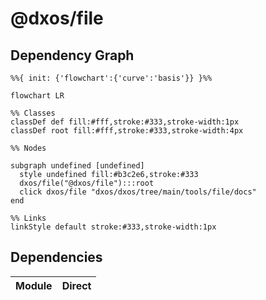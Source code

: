 # @dxos/file



## Dependency Graph

```mermaid
%%{ init: {'flowchart':{'curve':'basis'}} }%%

flowchart LR

%% Classes
classDef def fill:#fff,stroke:#333,stroke-width:1px
classDef root fill:#fff,stroke:#333,stroke-width:4px

%% Nodes

subgraph undefined [undefined]
  style undefined fill:#b3c2e6,stroke:#333
  dxos/file("@dxos/file"):::root
  click dxos/file "dxos/dxos/tree/main/tools/file/docs"
end

%% Links
linkStyle default stroke:#333,stroke-width:1px
```

## Dependencies

| Module | Direct |
|---|---|
